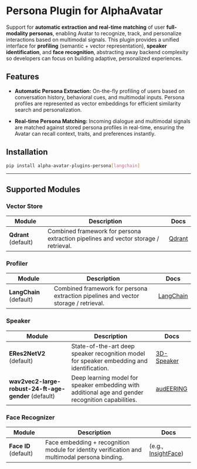 # Persona Plugin for AlphaAvatar

Support for **automatic extraction and real-time matching** of user **full-modality personas**, enabling Avatar to recognize, track, and personalize interactions based on multimodal signals.
This plugin provides a unified interface for **profiling** (semantic + vector representation), **speaker identification**, and **face recognition**, abstracting away backend complexity so developers can focus on building adaptive, personalized experiences.

## Features

* **Automatic Persona Extraction:**
  On-the-fly profiling of users based on conversation history, behavioral cues, and multimodal inputs. Persona profiles are represented as vector embeddings for efficient similarity search and personalization.

* **Real-time Persona Matching:**
  Incoming dialogue and multimodal signals are matched against stored persona profiles in real-time, ensuring the Avatar can recall context, traits, and preferences instantly.

## Installation

```bash
pip install alpha-avatar-plugins-persona[langchain]
```

---

## Supported Modules

### Vector Store
| Module                 | Description                                                                                   | Docs                                                                   |
| ---------------------- | --------------------------------------------------------------------------------------------- | ---------------------------------------------------------------------- |
| **Qdrant** (default) | Combined framework for persona extraction pipelines and vector storage / retrieval.           | [Qdrant](https://qdrant.tech) |

### Profiler
| Module                 | Description                                                                                   | Docs                                                                   |
| ---------------------- | --------------------------------------------------------------------------------------------- | ---------------------------------------------------------------------- |
| **LangChain** (default) | Combined framework for persona extraction pipelines and vector storage / retrieval.           | [LangChain](https://www.langchain.com) |

### Speaker
| Module     | Description                                                                               | Docs                                                                 |
| ---------- | ----------------------------------------------------------------------------------------- | -------------------------------------------------------------------- |
| **ERes2NetV2** (default) | State-of-the-art deep speaker recognition model for speaker embedding and identification. | [3D-Speaker](https://github.com/modelscope/3D-Speaker)     |
| **wav2vec2-large-robust-24-ft-age-gender** (default) | Deep learning model for speaker embedding with additional age and gender recognition capabilities. | [audEERING](https://huggingface.co/audeering/wav2vec2-large-robust-24-ft-age-gender)     |

### Face Recognizer
| Module  | Description                                                                                   | Docs                                                                 |
| ------- | --------------------------------------------------------------------------------------------- | -------------------------------------------------------------------- |
| **Face ID** (default) | Face embedding + recognition module for identity verification and multimodal persona binding. | (e.g., [InsightFace](https://github.com/deepinsight/insightface))    |
